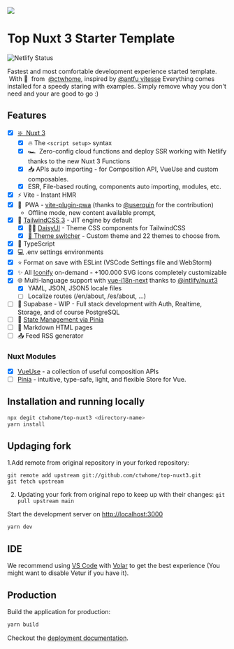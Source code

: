 ![](https://user-images.githubusercontent.com/4195550/147338199-cff47e80-f05c-4b3d-afe0-1c7b8aad08e4.png)

# Top Nuxt 3 Starter Template

![Netlify Status](https://api.netlify.com/api/v1/badges/76c6759d-35ef-4432-816a-a45faa514aa7/deploy-status)

Fastest and most comfortable development experience started template.
 With 💚  from  [@ctwhome](https://github.com/ctwhome), inspired by [@antfu vitesse](https://github.com/antfu/vitesse)
 Everything comes installed for a speedy staring with examples. Simply remove whay you don't need and your are good to go :)

## Features

*   [x] [❇️  Nuxt 3](https://v3.nuxtjs.org)
    * [x] 🔥 The `<script setup>` syntax
    * [x] 🏎  Zero-config cloud functions and deploy SSR working with Netlify thanks to the new Nuxt 3 Functions
    * [x] 📥 APIs auto importing - for Composition API, VueUse and custom composables.
    * [x] ESR, File-based routing, components auto importing, modules, etc.
*   [x] ⚡️ Vite - Instant HMR
*   [x] 📴  PWA - [vite-plugin-pwa](https://github.com/antfu/vite-plugin-pwa) (thanks to [@userquin](https://github.com/userquin) for the contribution)
    *   Offline mode, new content available prompt,
*   [x] 🎨 [TailwindCSS 3](https://tailwindcss.com/) - JIT engine by default
    *   [x] 👩‍🎨 [DaisyUI](https://daisyui.com) - Theme CSS components for TailwindCSS
    *   [x] [🌈 Theme switcher](https://github.com/saadeghi/theme-change) - Custom theme and 22 themes to choose from.
*   [x] 🦾 TypeScript
*   [x] 💻 .env settings environments
*   [x] ⭐️ Format on save with ESLint (VSCode Settings file and WebStorm)
*   [x] ✨ All [Iconify](https://iconify.design/) on-demand - +100.000 SVG icons completely customizable
*   [x] 🌐 Multi-language support with [vue-i18n-next](https://github.com/intlify/vue-i18n-next) thanks to [@intlify/nuxt3](https://github.com/intlify/nuxt3)
    *   [x] YAML, JSON, JSON5 locale files
    *   [ ] Localize routes (/en/about, /es/about, ...)
*   [ ] 🐘 Supabase - WIP - Full stack development with Auth, Realtime, Storage, and of course PostgreSQL
*   [ ] 🍍 [State Management via Pinia](https://pinia.esm.dev/)
*   [ ] 📄 Markdown HTML pages
*   [ ] 📤 Feed RSS generator

### Nuxt Modules

*   [x] [VueUse](https://github.com/vueuse/vueuse) - a collection of useful composition APIs
*   [ ] [Pinia](https://pinia.esm.dev/) - intuitive, type-safe, light, and flexible Store for Vue.

## Installation and running locally

```bash
npx degit ctwhome/top-nuxt3 <directory-name>
yarn install
```
## Updaging fork

1.Add remote from original repository in your forked repository:
```shell
git remote add upstream git://github.com/ctwhome/top-nuxt3.git
git fetch upstream
```
2. Updating your fork from original repo to keep up with their changes:
```git pull upstream main```

Start the development server on [http://localhost:3000](http://localhost:3000)

```bash
yarn dev
```

## IDE

We recommend using [VS Code](https://code.visualstudio.com/) with [Volar](https://github.com/johnsoncodehk/volar) to get the best experience (You might want to disable Vetur if you have it).

## Production

Build the application for production:

```bash
yarn build
```

Checkout the [deployment documentation](https://v3.nuxtjs.org/docs/deployment).
